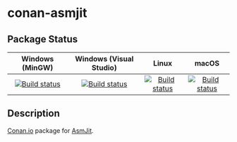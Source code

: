 # conan-asmjit

## Package Status

| Windows (MinGW) | Windows (Visual Studio) | Linux | macOS |
|:---------------:|:-----------------------:|:-----:|:-----:|
|[![Build status](https://ci.appveyor.com/api/projects/status/3oa4635iy8i7qdgt/branch/testing%2Fcci.20210306?svg=true)](https://ci.appveyor.com/project/SpaceIm/conan-asmjit)|[![Build status](https://github.com/SpaceIm/conan-asmjit/workflows/.github/workflows/windows.yml/badge.svg?branch=testing%2Fcci.20210306)](https://github.com/SpaceIm/conan-asmjit/actions/workflows/windows.yml?query=branch%3Atesting%2Fcci.20210306)|[![Build status](https://github.com/SpaceIm/conan-asmjit/workflows/.github/workflows/linux.yml/badge.svg?branch=testing%2Fcci.20210306)](https://github.com/SpaceIm/conan-asmjit/actions/workflows/linux.yml?query=branch%3Atesting%2Fcci.20210306)|[![Build status](https://github.com/SpaceIm/conan-asmjit/workflows/.github/workflows/macos.yml/badge.svg?branch=testing%2Fcci.20210306)](https://github.com/SpaceIm/conan-asmjit/actions/workflows/macos.yml?query=branch%3Atesting%2Fcci.20210306)|

## Description

[Conan.io](https://conan.io) package for [AsmJit](https://github.com/asmjit/asmjit).
